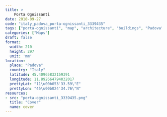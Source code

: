 ```yaml
---
title: > 
    Porta Ognissanti
date: 2018-09-27
code: "italy_padova_porta-ognissanti_3339435"
tags: ["porta-ognissanti", "map", "architecture", "buildings", "Padova", "Italy"]
categories: ["Maps"]
draft: false
format:
  width: 210
  height: 297
  unit: 'mm'
location:
  place: "Padova"
  country: "Italy"
  latitude: 45.40965832159391
  longitude: 11.892664794032017
  prettyLat: "11\u00b053'33.59\"E"
  prettyLon: "45\u00b024'34.76\"N"
resources:
- src: "porta-ognissanti_3339435.png"
  title: "Cover"
  name: cover
---
```

